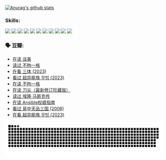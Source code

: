 
[![Anurag's github stats](https://github-readme-stats.vercel.app/api?username=w940853815)](https://github.com/anuraghazra/github-readme-stats)

### Skills:

<code><img height="32" src="https://cdn.jsdelivr.net/npm/simple-icons@v5/icons/python.svg"></code>
<code><img height="32" src="https://cdn.jsdelivr.net/npm/simple-icons@v5/icons/javascript.svg"></code>
<code><img height="32" src="https://cdn.jsdelivr.net/npm/simple-icons@v5/icons/django.svg"></code>
<code><img height="32" src="https://cdn.jsdelivr.net/npm/simple-icons@v5/icons/flask.svg"></code>
<code><img height="32" src="https://cdn.jsdelivr.net/npm/simple-icons@v5/icons/vuetify.svg"></code>
<code><img height="32" src="https://cdn.jsdelivr.net/npm/simple-icons@v5/icons/git.svg"></code>
<code><img height="32" src="https://cdn.jsdelivr.net/npm/simple-icons@v5/icons/docker.svg"></code>
<code><img height="32" src="https://cdn.jsdelivr.net/npm/simple-icons@v5/icons/postgresql.svg"></code>
<code><img height="32" src="https://cdn.jsdelivr.net/npm/simple-icons@v5/icons/elasticsearch.svg"></code>
<code><img height="32" src="https://cdn.jsdelivr.net/npm/simple-icons@v5/icons/macos.svg"></code>
<code><img height="32" src="https://cdn.jsdelivr.net/npm/simple-icons@v5/icons/linux.svg"></code>

### 🗣 豆瓣:

<!-- DOUBAN-ACTIVITIES:START -->
- [在读 谈美](https://www.douban.com/people/136069238/status/4560861771/?_i=11520180)
- [读过 不拘一格](https://www.douban.com/people/136069238/status/4560861445/?_i=11520180)
- [在看 三体‎ (2023)](https://www.douban.com/people/136069238/status/4558185093/?_i=11520180)
- [看过 超异能族 무빙‎ (2023)](https://www.douban.com/people/136069238/status/4556824186/?_i=11520180)
- [在读 不拘一格](https://www.douban.com/people/136069238/status/4541712161/?_i=11520180)
- [在读 刀尖（最新修订珍藏版）](https://www.douban.com/people/136069238/status/4541711339/?_i=11520180)
- [读过 埃隆·马斯克传](https://www.douban.com/people/136069238/status/4541710351/?_i=11520180)
- [在读 Ansible权威指南](https://www.douban.com/people/136069238/status/4539151450/?_i=11520180)
- [看过 易中天品三国‎ (2006)](https://www.douban.com/people/136069238/status/4529910812/?_i=11520180)
- [在看 超异能族 무빙‎ (2023)](https://www.douban.com/people/136069238/status/4527291077/?_i=11520180)
<!-- DOUBAN-ACTIVITIES:END -->


![Snake animation](https://raw.githubusercontent.com/w940853815/w940853815/output/github-contribution-grid-snake.svg)

<!--
**w940853815/w940853815** is a ✨ _special_ ✨ repository because its `README.md` (this file) appears on your GitHub profile.

Here are some ideas to get you started:

- 🔭 I’m currently working on ...
- 🌱 I’m currently learning ...
- 👯 I’m looking to collaborate on ...
- 🤔 I’m looking for help with ...
- 💬 Ask me about ...
- 📫 How to reach me: ...
- 😄 Pronouns: ...
- ⚡ Fun fact: ...
-->
